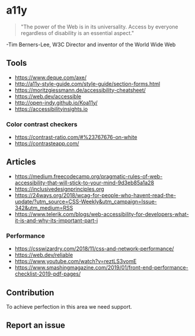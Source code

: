# a11y
> "The power of the Web is in its universality. Access by everyone regardless of disability is an essential aspect."

-Tim Berners-Lee, W3C Director and inventor of the World Wide Web

## Tools

* https://www.deque.com/axe/
* http://a11y-style-guide.com/style-guide/section-forms.html
* https://moritzgiessmann.de/accessibility-cheatsheet/
* https://web.dev/accessible
* http://open-indy.github.io/Koa11y/
* https://accessibilityinsights.io

### Color contrast checkers

* https://contrast-ratio.com/#%23767676-on-white
* https://contrasteapp.com/

## Articles

* https://medium.freecodecamp.org/pragmatic-rules-of-web-accessibility-that-will-stick-to-your-mind-9d3eb85a1a28
* https://inclusivedesignprinciples.org
* https://24ways.org/2018/wcag-for-people-who-havent-read-the-update/?utm_source=CSS-Weekly&utm_campaign=Issue-342&utm_medium=RSS
* https://www.telerik.com/blogs/web-accessibility-for-developers-what-it-is-and-why-its-important-part-i

### Performance

* https://csswizardry.com/2018/11/css-and-network-performance/
* https://web.dev/reliable
* https://www.youtube.com/watch?v=reztLS3vomE
* https://www.smashingmagazine.com/2019/01/front-end-performance-checklist-2019-pdf-pages/

## Contribution

To achieve perfection in this area we need support.

## Report an issue
